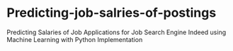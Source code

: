 # Predicting-job-salries-of-postings
Predicting Salaries of Job Applications for Job Search Engine Indeed using Machine Learning with Python Implementation

